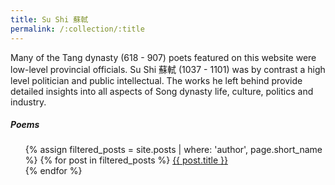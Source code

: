 ```yaml
---
title: Su Shi 蘇軾
permalink: /:collection/:title
---
```


Many of the Tang dynasty (618 - 907) poets featured on this website were low-level provincial officials. Su Shi 蘇軾 (1037 - 1101) was by contrast a high level politician and public intellectual. The works he left behind provide detailed insights into all aspects of Song dynasty life, culture, politics and industry.

##### Poems

<ul>
  {% assign filtered_posts = site.posts | where: 'author', page.short_name %}
  {% for post in filtered_posts %}
    <a href="{{ post.short_title }}">{{ post.title }}</a><br>
  {% endfor %}
</ul>